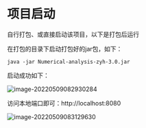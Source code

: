 # 项目启动
自行打包、或直接启动该项目，以下是打包后运行

在打包的目录下启动打包好的jar包，如下：

```shell
java -jar Numerical-analysis-zyh-3.0.jar
```

启动成功如下：

![image-20220509082930284](https://picgo-liziyuan.oss-cn-hangzhou.aliyuncs.com/img202205090829345.png)

访问本地端口即可：http://localhost:8080

![image-20220509083129630](https://picgo-liziyuan.oss-cn-hangzhou.aliyuncs.com/img202205090831708.png)
